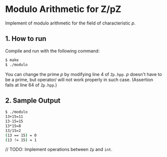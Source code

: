 # Modulo Arithmetic for Z/pZ

Implement of modulo arithmetic for the field of characteristic _p_.



## 1. How to run

Compile and run with the following command:
```bash
$ make
$ ./modulo
```
You can change the prime _p_ by modifying line 4 of `Zp.hpp`. _p_ doesn't have to be a prime, but operator/ will not work properly in such case. (Assertion fails at line 64 of `Zp.hpp`.)



## 2. Sample Output

```bash
$ ./modulo
13+15=11
13-15=15
13*15=8
13/15=2
(13 == 15) = 0
(13 != 15) = 1
```




// TODO: Implement operations between `Zp` and `int`.